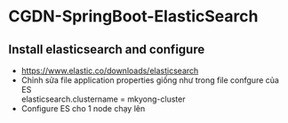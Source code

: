 # CGDN-SpringBoot-ElasticSearch 
## Install elasticsearch and configure
+ https://www.elastic.co/downloads/elasticsearch <br>
+ Chỉnh sửa file application properties giống như trong file confgure của ES <br>
elasticsearch.clustername = mkyong-cluster
+ Configure ES cho 1 node chạy lên 


